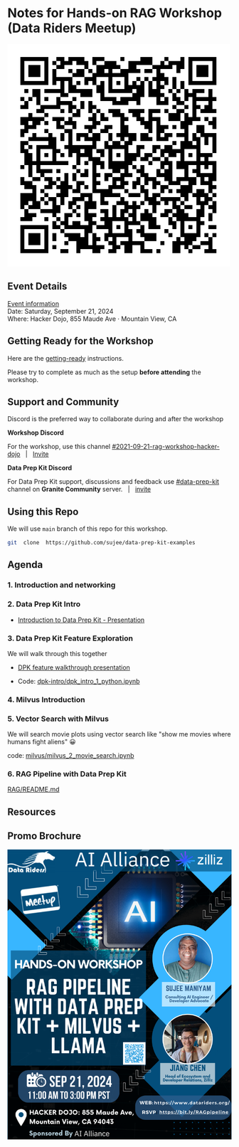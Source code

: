 # Notes for Hands-on RAG Workshop (Data Riders Meetup)

![](./2024-09-21__qr.png)

## Event Details

[Event information](https://www.meetup.com/datariders/events/303161605/?slug=datariders&eventId=303161605)  
Date: Saturday, September 21, 2024  
Where: Hacker Dojo, 855 Maude Ave · Mountain View, CA

## Getting Ready for the Workshop

Here are the [getting-ready](getting-ready.md) instructions.

Please try to complete as much as the setup **before attending** the workshop.

## Support and Community

Discord is the preferred way to collaborate during and after the workshop

**Workshop Discord**

For the workshop, use this channel [#2021-09-21-rag-workshop-hacker-dojo](https://discordapp.com/channels/1286815214670712863/1286817262505951233)   &nbsp; | &nbsp;  [Invite](https://discord.gg/MF4Waczr)  

**Data Prep Kit Discord**

For Data Prep Kit support,  discussions and feedback use [#data-prep-kit](https://discordapp.com/channels/1276554812359442504/1286046139921207476) channel on **Granite Community** server.  &nbsp;  |  &nbsp;  [invite](https://discord.gg/ZGCArnxu) 


## Using this Repo

We will use `main` branch of this repo for this workshop.

```bash
git  clone  https://github.com/sujee/data-prep-kit-examples
```

## Agenda

### 1. Introduction and networking

### 2. Data Prep Kit Intro

- [Introduction to Data Prep Kit - Presentation](https://docs.google.com/presentation/d/1zqUD9cPJ72FtpG9nUsERJiZ1wNR2q3_j3QsoX74k4V8/edit?usp=sharing)

### 3. Data Prep Kit Feature Exploration

We will walk through this together

- [DPK feature walkthrough presentation](https://docs.google.com/presentation/d/1V3ODX4sCbXhci1EpU8aqC1sNJjMvHIn5DntWqWOQxh8/edit?usp=sharing)

- Code: [dpk-intro/dpk_intro_1_python.ipynb](../dpk-intro/dpk_intro_1_python.ipynb)

### 4. Milvus Introduction

### 5. Vector Search with Milvus

We will search movie plots using vector search like "show me movies where humans fight aliens" 😀

code: [milvus/milvus_2_movie_search.ipynb](../milvus/milvus_2_movie_search.ipynb)

### 6. RAG Pipeline with Data Prep Kit

[RAG/README.md](../rag/README.md)

## Resources

## Promo Brochure

![](./2024-09-21__flyer.png)
